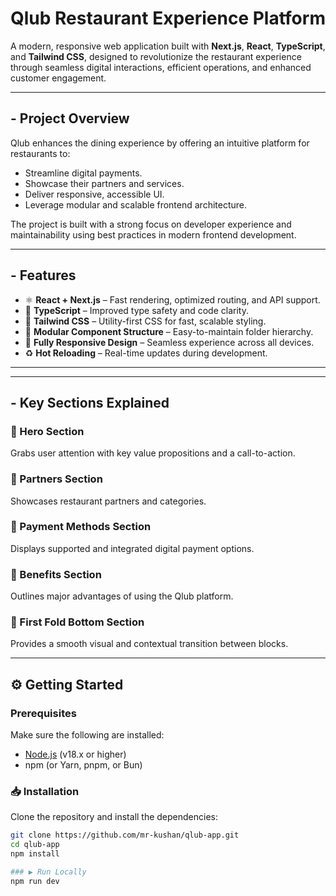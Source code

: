 #  Qlub Restaurant Experience Platform

A modern, responsive web application built with **Next.js**, **React**, **TypeScript**, and **Tailwind CSS**, designed to revolutionize the restaurant experience through seamless digital interactions, efficient operations, and enhanced customer engagement.

---

## - Project Overview

Qlub enhances the dining experience by offering an intuitive platform for restaurants to:

- Streamline digital payments.
- Showcase their partners and services.
- Deliver responsive, accessible UI.
- Leverage modular and scalable frontend architecture.

The project is built with a strong focus on developer experience and maintainability using best practices in modern frontend development.

---

## - Features

- ⚛️ **React + Next.js** – Fast rendering, optimized routing, and API support.
- 🔐 **TypeScript** – Improved type safety and code clarity.
- 🎨 **Tailwind CSS** – Utility-first CSS for fast, scalable styling.
- 🧩 **Modular Component Structure** – Easy-to-maintain folder hierarchy.
- 📱 **Fully Responsive Design** – Seamless experience across all devices.
- ♻️ **Hot Reloading** – Real-time updates during development.

---
---

## - Key Sections Explained

### 🔹 Hero Section
Grabs user attention with key value propositions and a call-to-action.

### 🔹 Partners Section
Showcases restaurant partners and categories.

### 🔹 Payment Methods Section
Displays supported and integrated digital payment options.

### 🔹 Benefits Section
Outlines major advantages of using the Qlub platform.

### 🔹 First Fold Bottom Section
Provides a smooth visual and contextual transition between blocks.

---

## ⚙️ Getting Started

###  Prerequisites

Make sure the following are installed:

- [Node.js](https://nodejs.org/) (v18.x or higher)
- npm (or Yarn, pnpm, or Bun)

### 📥 Installation

Clone the repository and install the dependencies:

```bash
git clone https://github.com/mr-kushan/qlub-app.git
cd qlub-app
npm install

### ▶️ Run Locally
npm run dev
